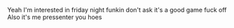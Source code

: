 Yeah I'm interested in friday night funkin don't ask it's a good game fuck off
Also it's me pressenter you hoes
